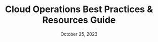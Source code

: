 ---
title: Cloud Operations Best Practices & Resources Guide
date: October 25, 2023
doc-link: assets/resources/Cloud-Ops-Guide-508-FINAL.pdf
filters: guidance it-modernization
---